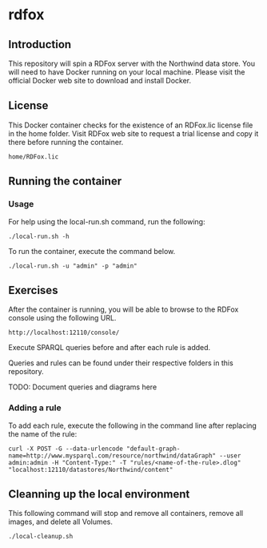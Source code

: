 # rdfox

## Introduction

This repository will spin a RDFox server with the Northwind data store. 
You will need to have Docker running on your local machine. Please visit the official Docker web site to download and install Docker. 

## License

This Docker container checks for the existence of an RDFox.lic license file in the home folder. 
Visit RDFox web site to request a trial license and copy it there before running the container. 

`home/RDFox.lic`


## Running the container

### Usage
For help using the local-run.sh command, run the following:

`./local-run.sh -h `


To run the container, execute the command below.

`./local-run.sh -u "admin" -p "admin" `

## Exercises

After the container is running, you will be able to browse to the RDFox console using the following URL.

` http://localhost:12110/console/ `

Execute SPARQL queries before and after each rule is added.

Queries and rules can be found under their respective folders in this repository.


TODO: Document queries and diagrams here

### Adding a rule
To add each rule, execute the following in the command line after replacing the name of the rule:

` curl -X POST -G --data-urlencode "default-graph-name=http://www.mysparql.com/resource/northwind/dataGraph" --user admin:admin -H "Content-Type:" -T "rules/<name-of-the-rule>.dlog" "localhost:12110/datastores/Northwind/content" `

## Cleanning up the local environment
This following command will stop and remove all containers, remove all images, and delete all Volumes. 

`./local-cleanup.sh`

